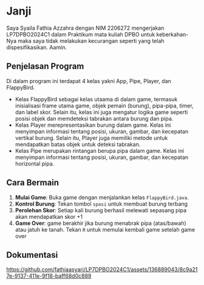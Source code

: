 # Janji
Saya Syaila Fathia Azzahra dengan NIM 2206272 mengerjakan LP7DPBO2024C1 dalam Praktikum mata kuliah DPBO untuk keberkahan-Nya maka saya tidak melakukan kecurangan seperti yang telah dispesifikasikan. Aamin.

## Penjelasan Program
Di dalam program ini terdapat 4 kelas yakni App, Pipe, Player, dan FlappyBird. 
- Kelas FlappyBird sebagai kelas utaama di dalam game, termasuk inisialisasi frame utama game, objek pemain (burung), pipa-pipa, timer, dan label skor. Selain itu, kelas ini juga mengatur logika game seperti posisi objek dan memdeteksi tabrakan antara burung dan pipa.
- Kelas Player merepresentasikan burung dalam game. Kelas ini menyimpan informasi tentang posisi, ukuran, gambar, dan kecepatan vertikal burung. Selain itu, Player juga memiliki metode untuk mendapatkan batas objek untuk deteksi tabrakan.
- Kelas Pipe merupakan rintangan berupa pipa dalam game. Kelas ini menyimpan informasi tentang posisi, ukuran, gambar, dan kecepatan horizontal pipa.
  
## Cara Bermain
1. **Mulai Game**: Buka game dengan menjalankan kelas `FlappyBird.java`.
2. **Kontrol Burung**: Tekan tombol `spasi` untuk membuat burung terbang
3. **Perolehan Skor**: Setiap kali burung berhasil melewati sepasang pipa akan mendapatkan skor +1
4. **Game Over**: game berakhir jika burung menabrak pipa (atas/bawah) atau jatuh ke tanah. Tekan `R` untuk memulai kembali game setelah game over


## Dokumentasi
https://github.com/fathiaasyari/LP7DPBO2024C1/assets/136889043/8c9a217e-9137-411e-9f18-baff68d0c889


